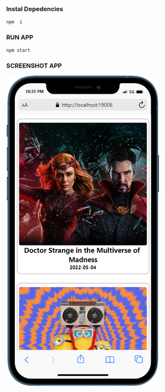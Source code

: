 ### Instal Depedencies
```bash
npm  i 
```

### RUN APP
```bash
npm start
```

### SCREENSHOT APP
<img src="https://github.com/ariefmarlon/movie-test/blob/master/screenshot/movie.png" style="text-align : center;" > </img>
